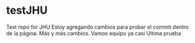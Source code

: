 # testJHU
Test repo for JHU
Estoy agregando cambios para probar el commit dentro de la página.
Más y más cambios.
Vamos equipo ya casi
Ultima prueba
